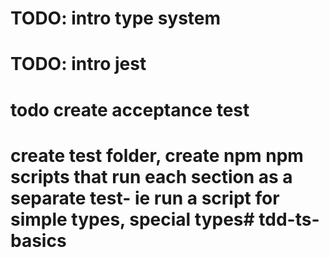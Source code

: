 # TODO: intro type system
# TODO: intro jest

# todo create acceptance test
# create test folder, create npm npm scripts that run each section as a separate test- ie run a script for simple types, special types# tdd-ts-basics

